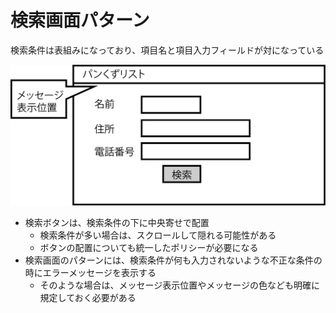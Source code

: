 # 検索画面パターン

検索条件は表組みになっており、項目名と項目入力フィールドが対になっている

![ui_01](image/ui_01.png)

* 検索ボタンは、検索条件の下に中央寄せで配置
    * 検索条件が多い場合は、スクロールして隠れる可能性がある
    * ボタンの配置についても統一したポリシーが必要になる
* 検索画面のパターンには、検索条件が何も入力されないような不正な条件の時にエラーメッセージを表示する
    * そのような場合は、メッセージ表示位置やメッセージの色なども明確に規定しておく必要がある